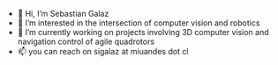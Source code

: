 - 👋 Hi, I’m Sebastian Galaz
- 👀 I’m interested in the intersection of computer vision and robotics
- 🌱 I’m currently working on projects involving 3D computer vision and navigation control of agile quadrotors
- 📫 you can reach on sigalaz at miuandes dot cl

<!---
sigalaz/sigalaz is a ✨ special ✨ repository because its `README.md` (this file) appears on your GitHub profile.
You can click the Preview link to take a look at your changes.
--->

